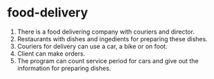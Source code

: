 # food-delivery
1. There is a food delivering company with couriers and director.
2. Restaurants with dishes and ingedients for preparing these dishes.
3. Couriers for delivery can use a car, a bike or on foot.
4. Client can make orders. 
5. The program can count service period for cars and give out the information for preparing dishes.
